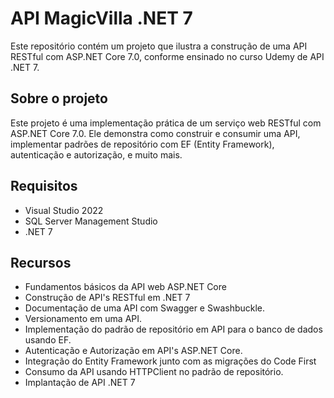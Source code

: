 # API MagicVilla .NET 7

Este repositório contém um projeto que ilustra a construção de uma API RESTful com ASP.NET Core 7.0, conforme ensinado no curso Udemy de API .NET 7.

## Sobre o projeto

Este projeto é uma implementação prática de um serviço web RESTful com ASP.NET Core 7.0. Ele demonstra como construir e consumir uma API, implementar padrões de repositório com EF (Entity Framework), autenticação e autorização, e muito mais.

## Requisitos

- Visual Studio 2022
- SQL Server Management Studio
- .NET 7

## Recursos

- Fundamentos básicos da API web ASP.NET Core
- Construção de API's RESTful em .NET 7
- Documentação de uma API com Swagger e Swashbuckle.
- Versionamento em uma API.
- Implementação do padrão de repositório em API para o banco de dados usando EF.
- Autenticação e Autorização em API's ASP.NET Core.
- Integração do Entity Framework junto com as migrações do Code First
- Consumo da API usando HTTPClient no padrão de repositório.
- Implantação de API .NET 7
